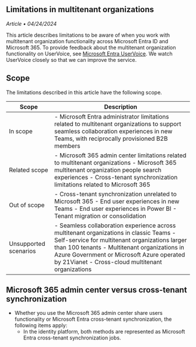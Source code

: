 ## Limitations in multitenant organizations

*Article • 04/24/2024*

This article describes limitations to be aware of when you work with multitenant organization functionality across Microsoft Entra ID and Microsoft 365. To provide feedback about the multitenant organization functionality on UserVoice, see [Microsoft Entra UserVoice](https://link.com). We watch UserVoice closely so that we can improve the service.

## Scope

The limitations described in this article have the following scope.

| Scope                  | Description                                                                                                                                                                    |
| ---------------------- | ------------------------------------------------------------------------------------------------------------------------------------------------------------------------------ |
| In scope               | - Microsoft Entra administrator limitations related to multitenant organizations to support seamless collaboration experiences in new Teams, with reciprocally provisioned B2B members|
| Related scope          | - Microsoft 365 admin center limitations related to multitenant organizations  - Microsoft 365 multitenant organization people search experiences - Cross-tenant synchronization limitations related to Microsoft 365|
| Out of scope           | - Cross-tenant synchronization unrelated to Microsoft 365 - End user experiences in new Teams - End user experiences in Power BI - Tenant migration or consolidation|
| Unsupported scenarios  | - Seamless collaboration experience across multitenant organizations in classic Teams - Self-service for multitenant organizations larger than 100 tenants - Multitenant organizations in Azure Government or Microsoft Azure operated by 21Vianet - Cross-cloud multitenant organizations|

## Microsoft 365 admin center versus cross-tenant synchronization

- Whether you use the Microsoft 365 admin center share users functionality or Microsoft Entra cross-tenant synchronization, the following items apply:
  - In the identity platform, both methods are represented as Microsoft Entra cross-tenant synchronization jobs.